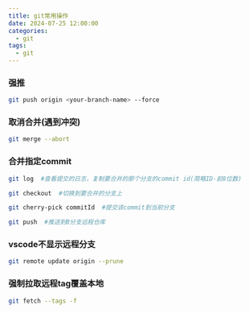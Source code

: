 ```yaml
---
title: git常用操作
date: 2024-07-25 12:00:00
categories:
  - git
tags:
  - git
---
```


### 强推
```bash
git push origin <your-branch-name> --force
```

### 取消合并(遇到冲突)
```bash
git merge --abort
```

### 合并指定commit
```bash
git log  #查看提交的日志，复制要合并的那个分支的commit id(简略ID-前8位数)

git checkout  #切换到要合并的分支上

git cherry-pick commitId  #提交该commit到当前分支

git push  #推送到B分支远程仓库
```

### vscode不显示远程分支
```bash
git remote update origin --prune
```

### 强制拉取远程tag覆盖本地
```bash
git fetch --tags -f
```




 